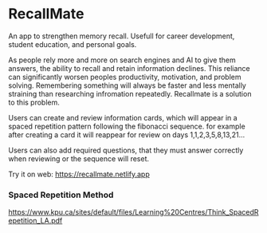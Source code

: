 # RecallMate
An app to strengthen memory recall. Usefull for career development, student education, and personal goals. 

As people rely more and more on search engines and AI to give them answers, the ability to recall and retain information declines.
This reliance can significantly worsen peoples productivity, motivation, and problem solving. Remembering something will always be faster and less mentally straining than researching infromation repeatedly. Recallmate is a solution to this problem.

Users can create and review information cards, which will appear in a spaced repetition pattern following the fibonacci sequence.
for example after creating a card it will reappear for review on days
1,1,2,3,5,8,13,21...

Users can also add required questions, that they must answer correctly when reviewing or the sequence will reset.

Try it on web: https://recallmate.netlify.app

### Spaced Repetition Method
https://www.kpu.ca/sites/default/files/Learning%20Centres/Think_SpacedRepetition_LA.pdf
